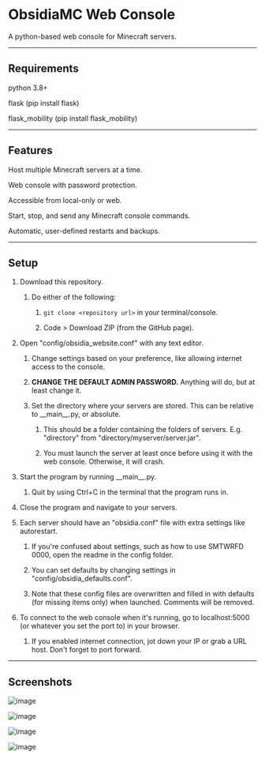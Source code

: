 # ObsidiaMC Web Console

A python-based web console for Minecraft servers.

---

## Requirements

python 3.8+

flask (pip install flask)

flask_mobility (pip install flask_mobility)

---

## Features

Host multiple Minecraft servers at a time.

Web console with password protection.

Accessible from local-only or web.

Start, stop, and send any Minecraft console commands.

Automatic, user-defined restarts and backups.

---

## Setup

1) Download this repository.

    1) Do either of the following:

        1) `git clone <repository url>` in your terminal/console.

        2) Code > Download ZIP (from the GitHub page).
  
2) Open "config/obsidia_website.conf" with any text editor.
  
    1) Change settings based on your preference, like allowing internet access to the console.
    
    2) **CHANGE THE DEFAULT ADMIN PASSWORD.** Anything will do, but at least change it.
    
    3) Set the directory where your servers are stored. This can be relative to \_\_main__.py, or absolute.
    
        1) This should be a folder containing the folders of servers. E.g. "directory" from "directory/myserver/server.jar".

        2) You must launch the server at least once before using it with the web console. Otherwise, it will crash.
  
3) Start the program by running \_\_main__.py.
  
    1) Quit by using Ctrl+C in the terminal that the program runs in.

4) Close the program and navigate to your servers.

5) Each server should have an "obsidia.conf" file with extra settings like autorestart.
  
    1) If you're confused about settings, such as how to use SMTWRFD 0000, open the readme in the config folder.
  
    2) You can set defaults by changing settings in "config/obsidia_defaults.conf".
  
    3) Note that these config files are overwritten and filled in with defaults (for missing items only) when launched. Comments will be removed.

6) To connect to the web console when it's running, go to localhost:5000 (or whatever you set the port to) in your browser.
  
    1) If you enabled internet connection, jot down your IP or grab a URL host. Don't forget to port forward.

---

## Screenshots

![image](https://user-images.githubusercontent.com/38796431/159392006-e3921650-ab03-44c0-a245-10cbe058238c.png)

![image](https://user-images.githubusercontent.com/38796431/159392081-f20ef5f2-56a8-4b24-ab43-b449daf8adfc.png)

![image](https://user-images.githubusercontent.com/38796431/159396804-7b52ba9e-216c-4374-a417-b7249ee382f8.png)

![image](https://user-images.githubusercontent.com/38796431/159396850-49902ddb-b632-4baa-83fd-88345012fc45.png)
